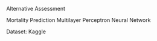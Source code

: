 Alternative Assessment

Mortality Prediction 
Multilayer Perceptron Neural Network

Dataset: Kaggle
